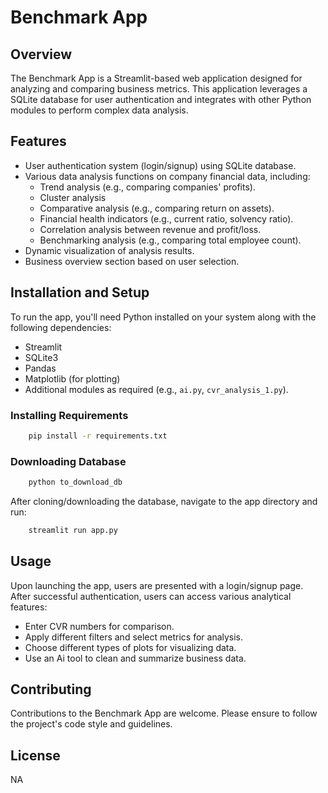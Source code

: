 # Benchmark App

## Overview
The Benchmark App is a Streamlit-based web application designed for analyzing and comparing business metrics. This application leverages a SQLite database for user authentication and integrates with other Python modules to perform complex data analysis.

## Features
- User authentication system (login/signup) using SQLite database.
- Various data analysis functions on company financial data, including:
  - Trend analysis (e.g., comparing companies' profits).
  - Cluster analysis
  - Comparative analysis (e.g., comparing return on assets).
  - Financial health indicators (e.g., current ratio, solvency ratio).
  - Correlation analysis between revenue and profit/loss.
  - Benchmarking analysis (e.g., comparing total employee count).
- Dynamic visualization of analysis results.
- Business overview section based on user selection.

## Installation and Setup
To run the app, you'll need Python installed on your system along with the following dependencies:
- Streamlit
- SQLite3
- Pandas
- Matplotlib (for plotting)
- Additional modules as required (e.g., `ai.py`, `cvr_analysis_1.py`).


### Installing Requirements

```bash
    pip install -r requirements.txt
```

### Downloading Database
```bash
    python to_download_db
```

After cloning/downloading the database, navigate to the app directory and run:
```bash
    streamlit run app.py
```

## Usage
Upon launching the app, users are presented with a login/signup page. After successful authentication, users can access various analytical features:
- Enter CVR numbers for comparison.
- Apply different filters and select metrics for analysis.
- Choose different types of plots for visualizing data.
- Use an Ai tool to clean and summarize business data.

## Contributing
Contributions to the Benchmark App are welcome. Please ensure to follow the project's code style and guidelines.

## License
NA
